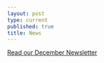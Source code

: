 ```yaml
---
layout: post
type: current
published: true
title: News
---
```

<a href="http://www.woolandsilkco.com/2018/12/01/newsletter-Dec-1st-2018.html">Read our December Newsletter</a>
